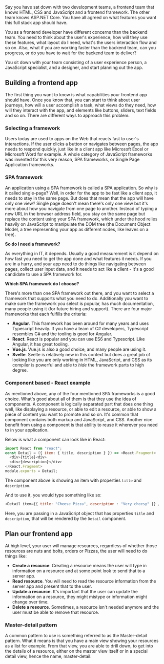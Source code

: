 Say you have sat down with two development teams, a frontend team that knows HTML, CSS and JavaScript and a frontend framework. The other team knows ASP.NET Core. You have all agreed on what features you want this full stack app should have. 

You as a frontend developer have different concerns than the backend team. You need to think about the user's experience, how will they use these features, what layout do I need, what's the users interaction flow and so on. Also, what if you are working faster than the backend team, can you progress, or do you have to wait for the backend team to deliver?

You sit down with your team consisting of a user experience person, a JavaScript specialist, and a designer, and start planning out the app.

## Building a frontend app

The first thing you want to know is what capabilities your frontend app should have. Once you know that, you can start to think about user journeys, how will a user accomplish a task, what views do they need, how will they interact with the app, and elements like buttons, sliders, text fields and so on. There are different ways to approach this problem.

### Selecting a framework

Users today are used to apps on the Web that reacts fast to user's interactions. If the user clicks a button or navigates between pages, the app needs to respond quickly, just like in a client app like Microsoft Excel or Microsoft Word for example. A whole category of JavaScript frameworks was invented for this very reason, SPA frameworks, or Single Page Application frameworks.

### SPA framework

An application using a SPA framework is called a SPA application. So why is it called single-page? Well, in order for the app to be fast like a client app, it needs to stay in the same page. But does that mean that the app will have only one view? Single page doesn't mean there's only one view but it's more about how you navigate from one page to another. Instead of typing a new URL in the browser address field, you stay on the same page but replace the content using your SPA framework, which under the hood relies heavily on JavaScript to manipulate the DOM tree (the Document Object Model, a tree representing your app as different nodes, like leaves on a tree).

**So do I need a framework?**

As everything in IT, it depends. Usually a good measurement is it depend on how fast you need to get the app done and what features it needs. If you are in a hurry, and your app need to do things like navigating between pages, collect user input data, and it needs to act like a client - it's a good candidate to use a SPA framework for.

**Which SPA framework do I choose?**

There's more than one SPA framework out there, and you want to select a framework that supports what you need to do. Additionally you want to make sure the framework you select is popular, has much documentation, many people using it (for future hiring and support). There are four major frameworks that each fulfills the criteria:

- **Angular**. This framework has been around for many years and uses Typescript heavily. If you have a team of C# developers, Typescript resembles C# and the tooling is good for Angular.
- **React**. React is popular and you can use ES6 and Typescript. Like Angular, it has great tooling.
- **Vue.js**. Vue.js is also a good choice, and many people are using it.
- **Svelte**. Svelte is relatively new in this context but does a great job of looking like you are only working in HTML, JavaScript, and CSS as its compiler is powerful and able to _hide_ the framework parts to high degree.

### Component based - React example

As mentioned above, any of the four mentioned SPA frameworks is a good choice. What's good about all of them is that they use the idea of components. A component is logically separated part that does one thing well, like displaying a resource, or able to edit a resource, or able to show a piece of content you want to promote and so on. It's common that component contains both markup and JavaScript, and CSS. Another nice benefit from using a component is that ability to reuse it wherever you need to in your application.

Below is what a component can look like in React:

```javascript
import React from "react";
const Detail = ({ item: { title, description } }) => <React.Fragment>
  <div>{title}<div>
  <div>{description}</div>
</React.Fragment>
module.exports = Detail;
```

The component above is showing an item with properties `title` and `description`.

And to use it, you would type something like so:

```javascript
<Detail item={{ title: "Cheese Pizza", description : "Very cheesy" }} />
```

Here, you are passing in a JavaScript object that has properties `title` and `description`, that will be rendered by the `Detail` component.

## Plan our frontend app

At high level, your user will manage resources, regardless of whether those resources are nuts and bolts, orders or Pizzas, the user will need to do things like:

- **Create a resource**. Creating a resource means the user will type in information on a resource and at some point look to send that to a server app.
- **Read resource**. You will need to read the resource information from the server app and present that to the user.
- **Update a resource**. It's important that the user can update the information on a resource, they might mistype or information might change over time.
- **Delete a resource**. Sometimes, a resource isn't needed anymore and the user must be able to remove that resource.

### Master-detail pattern

A common pattern to use is something referred to as the Master-detail pattern. What it means is that you have a main view showing your resources as a list for example. From that view, you are able to drill down, to get into the details of a resource, either on the master view itself or in a special detail view, hence the name, master-detail.
